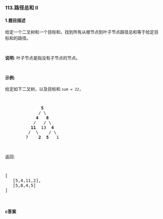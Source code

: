 ### 113.路径总和 II

#### 1.题目描述

<p>给定一个二叉树和一个目标和，找到所有从根节点到叶子节点路径总和等于给定目标和的路径。</p><br/><p><strong>说明:</strong>&nbsp;叶子节点是指没有子节点的节点。</p><br/><p><strong>示例:</strong><br><br/>给定如下二叉树，以及目标和&nbsp;<code>sum = 22</code>，</p><br/><pre>              <strong>5</strong><br/>             / \<br/>            <strong>4</strong>   <strong>8</strong><br/>           /   / \<br/>          <strong>11</strong>  13  <strong>4</strong><br/>         /  \    / \<br/>        7    <strong>2</strong>  <strong>5</strong>   1<br/></pre><br/><p>返回:</p><br/><pre>[<br/>   [5,4,11,2],<br/>   [5,8,4,5]<br/>]<br/></pre><br/>

#### c答案

```c

